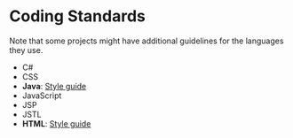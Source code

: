 # Coding Standards

Note that some projects might have additional guidelines for the languages they use.

* C#
* CSS
* **Java**: [Style guide](https://oss-generic.github.io/process/codingStandards/CodingStandard-Java.html)
* JavaScript
* JSP
* JSTL
* **HTML**: [Style guide](https://oss-generic.github.io/process/codingStandards/CodingStandard-Html.html)